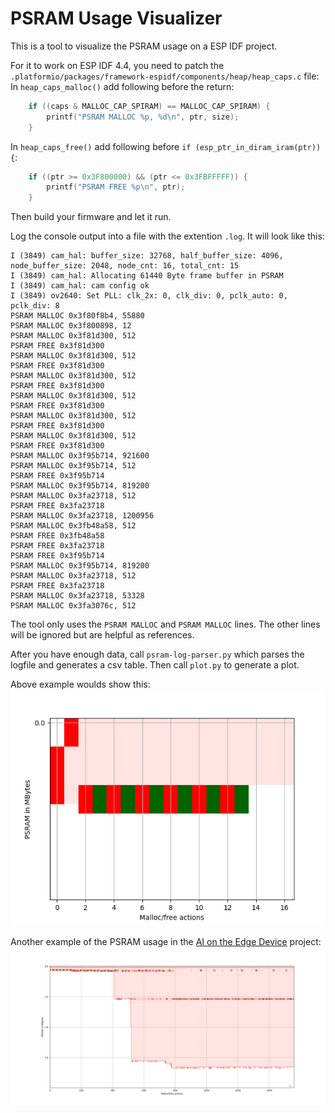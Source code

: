# PSRAM Usage Visualizer
This is a tool to visualize the PSRAM usage on a ESP IDF project.

For it to work on ESP IDF 4.4, you need to patch the
`.platformio/packages/framework-espidf/components/heap/heap_caps.c` file:
In `heap_caps_malloc()` add following before the return:
```c
    if ((caps & MALLOC_CAP_SPIRAM) == MALLOC_CAP_SPIRAM) {
        printf("PSRAM MALLOC %p, %d\n", ptr, size);
    }
```

In `heap_caps_free()` add following before `if (esp_ptr_in_diram_iram(ptr)) {`:
```c
    if ((ptr >= 0x3F800000) && (ptr <= 0x3FBFFFFF)) {
        printf("PSRAM FREE %p\n", ptr);
    }
```


Then build your firmware and let it run.

Log the console output into a file with the extention `.log`.
It will look like this:
```
I (3849) cam_hal: buffer_size: 32768, half_buffer_size: 4096, node_buffer_size: 2048, node_cnt: 16, total_cnt: 15
I (3849) cam_hal: Allocating 61440 Byte frame buffer in PSRAM
I (3849) cam_hal: cam config ok
I (3849) ov2640: Set PLL: clk_2x: 0, clk_div: 0, pclk_auto: 0, pclk_div: 8
PSRAM MALLOC 0x3f80f8b4, 55880
PSRAM MALLOC 0x3f800898, 12
PSRAM MALLOC 0x3f81d300, 512
PSRAM FREE 0x3f81d300
PSRAM MALLOC 0x3f81d300, 512
PSRAM FREE 0x3f81d300
PSRAM MALLOC 0x3f81d300, 512
PSRAM FREE 0x3f81d300
PSRAM MALLOC 0x3f81d300, 512
PSRAM FREE 0x3f81d300
PSRAM MALLOC 0x3f81d300, 512
PSRAM FREE 0x3f81d300
PSRAM MALLOC 0x3f81d300, 512
PSRAM FREE 0x3f81d300
PSRAM MALLOC 0x3f95b714, 921600
PSRAM MALLOC 0x3f95b714, 512
PSRAM FREE 0x3f95b714
PSRAM MALLOC 0x3f95b714, 819200
PSRAM MALLOC 0x3fa23718, 512
PSRAM FREE 0x3fa23718
PSRAM MALLOC 0x3fa23718, 1200956
PSRAM MALLOC 0x3fb48a58, 512
PSRAM FREE 0x3fb48a58
PSRAM FREE 0x3fa23718
PSRAM FREE 0x3f95b714
PSRAM MALLOC 0x3f95b714, 819200
PSRAM MALLOC 0x3fa23718, 512
PSRAM FREE 0x3fa23718
PSRAM MALLOC 0x3fa23718, 53328
PSRAM MALLOC 0x3fa3076c, 512
```

The tool only uses the `PSRAM MALLOC` and `PSRAM MALLOC` lines. The other lines will be ignored but are helpful as references.

After you have enough data, call `psram-log-parser.py` which parses the logfile and generates a csv table.
Then call `plot.py` to generate a plot.

Above example woulds show this:
![Plot of above example](data/example.png)

Another example of the PSRAM usage in the [AI on the Edge Device](https://github.com/jomjol/AI-on-the-edge-device) project:
![Full Example od usage in AI on the Edge Device](data/example2.png)
